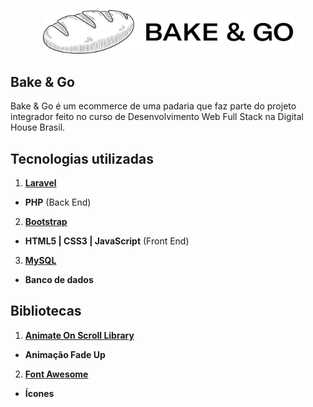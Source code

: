 <p align="center"><img src="/public/img/bakeandgo_logo_01_black.png" width="400"></p>

## Bake & Go

Bake & Go é um ecommerce de uma padaria que faz parte do projeto integrador feito no curso de Desenvolvimento Web Full Stack na Digital House Brasil.


## Tecnologias utilizadas

1. **[Laravel](https://laravel.com/)**
- **PHP** (Back End)
2. **[Bootstrap](https://getbootstrap.com/)**
- **HTML5 | CSS3 | JavaScript** (Front End)
3. **[MySQL](https://www.mysql.com/)**
- **Banco de dados**


## Bibliotecas

1. **[Animate On Scroll Library](http://michalsnik.github.io/aos/)**
- **Animação Fade Up**
2. **[Font Awesome](http://fontawesome.com/)**
- **Ícones**
